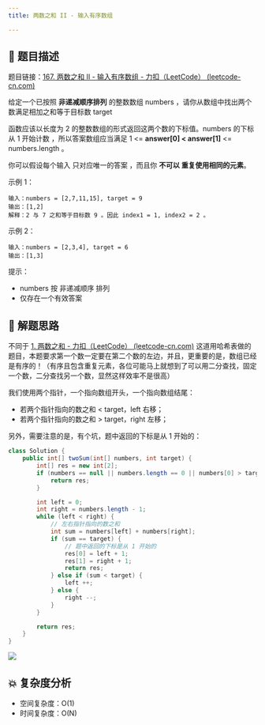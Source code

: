 ```yaml
---
title: 两数之和 II - 输入有序数组

---
```


## 📃 题目描述

题目链接：[167. 两数之和 II - 输入有序数组 - 力扣（LeetCode） (leetcode-cn.com)](https://leetcode-cn.com/problems/two-sum-ii-input-array-is-sorted/)

给定一个已按照 **非递减顺序排列**  的整数数组 numbers ，请你从数组中找出两个数满足相加之和等于目标数 target 

函数应该以长度为 2 的整数数组的形式返回这两个数的下标值。numbers 的下标 从 1 开始计数 ，所以答案数组应当满足 1 <= **answer[0] < answer[1]** <= numbers.length 。

你可以假设每个输入 只对应唯一的答案 ，而且你 **不可以 重复使用相同的元素**。


示例 1：

```
输入：numbers = [2,7,11,15], target = 9
输出：[1,2]
解释：2 与 7 之和等于目标数 9 。因此 index1 = 1, index2 = 2 。
```

示例 2：

```
输入：numbers = [2,3,4], target = 6
输出：[1,3]
```


提示：

- numbers 按 非递减顺序 排列
- 仅存在一个有效答案

## 🔔 解题思路

不同于 [1. 两数之和 - 力扣（LeetCode） (leetcode-cn.com)](https://leetcode-cn.com/problems/two-sum/) 这道用哈希表做的题目，本题要求第一个数一定要在第二个数的左边，并且，更重要的是，数组已经是有序的！（有序且包含重复元素，各位可能马上就想到了可以用二分查找，固定一个数，二分查找另一个数，显然这样效率不是很高）

我们使用两个指针，一个指向数组开头，一个指向数组结尾：

- 若两个指针指向的数之和 < target，left 右移；
- 若两个指针指向的数之和 > target，right 左移；

另外，需要注意的是，有个坑，题中返回的下标是从 1 开始的：


```java
class Solution {
    public int[] twoSum(int[] numbers, int target) {
        int[] res = new int[2];
        if (numbers == null || numbers.length == 0 || numbers[0] > target) {
            return res;
        }

        int left = 0;
        int right = numbers.length - 1;
        while (left < right) {
            // 左右指针指向的数之和
            int sum = numbers[left] + numbers[right];
            if (sum == target) {
                // 题中返回的下标是从 1 开始的
                res[0] = left + 1;
                res[1] = right + 1;
                return res;
            } else if (sum < target) {
                left ++;
            } else {
                right --;
            }
        }

        return res;
    }
}
```

![](C:\Users\19124\AppData\Roaming\Typora\typora-user-images\image-20210922170021563.png)

## 💥 复杂度分析

- 空间复杂度：O(1)
- 时间复杂度：O(N)

